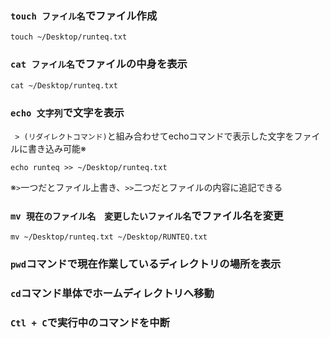 ### ```touch ファイル名```でファイル作成  
```
touch ~/Desktop/runteq.txt
```

### ```cat ファイル名```でファイルの中身を表示
```
cat ~/Desktop/runteq.txt
```

### ```echo 文字列```で文字を表示  
``` > (リダイレクトコマンド)```と組み合わせてechoコマンドで表示した文字をファイルに書き込み可能※
```
echo runteq >> ~/Desktop/runteq.txt
```
※```>```一つだとファイル上書き、```>>```二つだとファイルの内容に追記できる

### ```mv 現在のファイル名　変更したいファイル名```でファイル名を変更
```
mv ~/Desktop/runteq.txt ~/Desktop/RUNTEQ.txt
```

### ```pwd```コマンドで現在作業しているディレクトリの場所を表示
### ```cd```コマンド単体でホームディレクトリへ移動

### ```Ctl + C```で実行中のコマンドを中断
